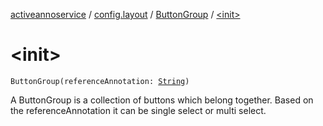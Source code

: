 [activeannoservice](../../index.md) / [config.layout](../index.md) / [ButtonGroup](index.md) / [&lt;init&gt;](./-init-.md)

# &lt;init&gt;

`ButtonGroup(referenceAnnotation: `[`String`](https://kotlinlang.org/api/latest/jvm/stdlib/kotlin/-string/index.html)`)`

A ButtonGroup is a collection of buttons which belong together. Based on the referenceAnnotation it can be single select or multi select.

